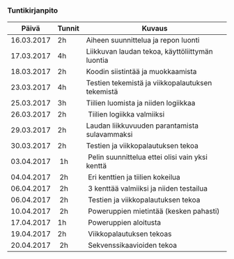 ### Tuntikirjanpito
Päivä | Tunnit | Kuvaus
--------------- | ----- | ------
16.03.2017 | 2h | Aiheen suunnittelua ja repon luonti
17.03.2017 | 4h | Liikkuvan laudan tekoa, käyttöliittymän luontia
18.03.2017 | 2h | Koodin siistintää ja muokkaamista
23.03.2017 | 4h | Testien tekemistä ja viikkopalautuksen tekemistä
25.03.2017 | 3h | Tiilien luomista ja niiden logiikkaa
26.03.2017 | 2h | Tiilien logiikka valmiiksi
29.03.2017 | 2h | Laudan liikkuvuuden parantamista sulavammaksi
30.03.2017 | 2h | Testien ja viikkopalautuksen tekoa
03.04.2017 | 1h | Pelin suunnittelua ettei olisi vain yksi kenttä
04.04.2017 | 2h | Eri kenttien ja tiilien kokeilua
06.04.2017 | 2h | 3 kenttää valmiiksi ja niiden testailua
06.04.2017 | 2h | Testien ja viikkopalautuksen tekoa
10.04.2017 | 2h | Poweruppien mietintää (kesken pahasti)
17.04.2017 | 1h | Poweruppien aloitusta
19.04.2017 | 2h | Viikkopalautuksen tekoas
20.04.2017 | 2h | Sekvenssikaavioiden tekoa
